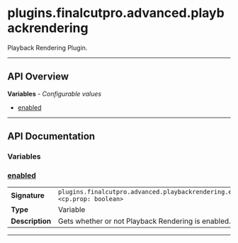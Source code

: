 # plugins.finalcutpro.advanced.playbackrendering

Playback Rendering Plugin.

---

## API Overview
**Variables** - _Configurable values_
 * [enabled](#enabled)


---

## API Documentation

### Variables


### [enabled](#enabled)

|                                             |                                                                                     |
| --------------------------------------------|-------------------------------------------------------------------------------------|
| **Signature**                               | `plugins.finalcutpro.advanced.playbackrendering.enabled <cp.prop: boolean>`                                                                    |
| **Type**                                    | Variable                                                                     |
| **Description**                             | Gets whether or not Playback Rendering is enabled.                                                                     |

---
